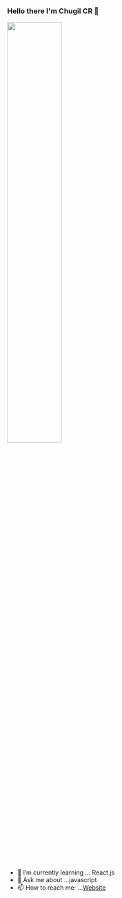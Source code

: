 ### Hello there I'm Chugil CR 👋
<img src="https://media.wired.com/photos/5926db217034dc5f91becd6b/master/w_582,c_limit/so-logo-s.jpg" width="50%">


- 🌱 I’m currently learning ... React.js
- 💬 Ask me about ...javascript
- 📫 How to reach me: ...[Website](https://gallant-engelbart-bfeacd.netlify.app/)
